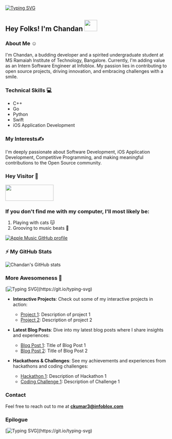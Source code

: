 [![Typing SVG](https://readme-typing-svg.herokuapp.com/?lines=WELCOME+TO+MY+GITHUB+PROFILE;Feel+Free+To+Connect+☺️)](https://git.io/typing-svg)

## Hey Folks! I'm Chandan   <img src="https://raw.githubusercontent.com/MartinHeinz/MartinHeinz/master/wave.gif" width="40" height="35">

### About Me    ☺️
I'm Chandan, a budding developer and a spirited undergraduate student at MS Ramaiah Institute of Technology, Bangalore. Currently, I'm adding value as an Intern Software Engineer at Infoblox. My passion lies in contributing to open source projects, driving innovation, and embracing challenges with a smile.

### Technical Skills                             :computer:
- C++ 
- Go
- Python
- Swift
- iOS Application Development

### My Interests✍

I'm deeply passionate about Software Development, iOS Application Development, Competitive Programming, and making meaningful contributions to the Open Source community.

### Hey Visitor 👋 
  <img  src="https://visitor-badge.laobi.icu/badge?page_id=ckumar3-infoblox.ckumar3-infoblox" width="150" height="50" align="center" >

### If you don't find me with my computer, I'll most likely be:
1. Playing with cats 😽
2. Grooving to music beats 🎵

<!--- [![spotify-github-profile](https://spotify-github-profile.vercel.app/api/view?uid=5hugxde0i2po5bh0c0m5rgyph&cover_image=true&theme=natemoo-re&bar_color=791a3e&bar_color_cover=true)](https://github.com/kittinan/spotify-github-profile) -->
[![Apple Music GitHub profile](https://music-profile.rayriffy.com/theme/dark.svg?uid=000948.363c3b59ef21472697457595f198b71f.0620)](https://github.com/rayriffy/apple-music-github-profile)
### ⚡ My GitHub Stats

![Chandan's GitHub stats](https://github-readme-stats.vercel.app/api?username=ckumar3-infoblox&show_icons=true&theme=merko)

<!-- Custom Section: More Awesomeness -->

### More Awesomeness 🚀
[![Typing SVG](http://readme-typing-svg.herokuapp.com?font=&color=D18EF7&width=402&lines=STILL+WORKING+ON+THIS+!!)](https://git.io/typing-svg)
- **Interactive Projects**: Check out some of my interactive projects in action:
  - [Project 1](link-to-project-1): Description of project 1
  - [Project 2](link-to-project-2): Description of project 2
  
- **Latest Blog Posts**: Dive into my latest blog posts where I share insights and experiences:
  - [Blog Post 1](link-to-blog-post-1): Title of Blog Post 1
  - [Blog Post 2](link-to-blog-post-2): Title of Blog Post 2
  
- **Hackathons & Challenges**: See my achievements and experiences from hackathons and coding challenges:
  - [Hackathon 1](link-to-hackathon-1): Description of Hackathon 1
  - [Coding Challenge 1](link-to-challenge-1): Description of Challenge 1

### Contact
Feel free to reach out to me at **ckumar3@infoblox.com**

### Epilogue
[![Typing SVG](http://readme-typing-svg.herokuapp.com?font=&color=D18EF7&width=402&lines=STILL+WORKING+ON+THIS+!!)](https://git.io/typing-svg)
